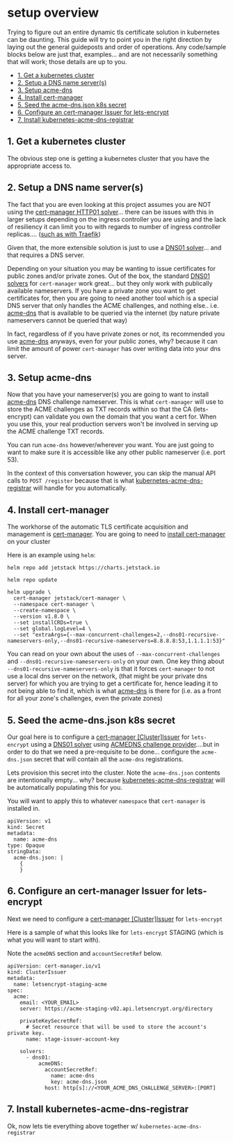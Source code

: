 # setup overview <!-- omit in TOC -->

Trying to figure out an entire dynamic tls certificate solution in kubernetes can be daunting. This guide will try to point you in the right direction by laying out the general guideposts and order of operations. Any code/sample blocks below are just that, examples... and are not necessarily something that will work; those details are up to you.

- [1. Get a kubernetes cluster](#1-get-a-kubernetes-cluster)
- [2. Setup a DNS name server(s)](#2-setup-a-dns-name-servers)
- [3. Setup acme-dns](#3-setup-acme-dns)
- [4. Install cert-manager](#4-install-cert-manager)
- [5. Seed the acme-dns.json k8s secret](#5-seed-the-acme-dnsjson-k8s-secret)
- [6. Configure an cert-manager Issuer for lets-encrypt](#6-configure-an-cert-manager-issuer-for-lets-encrypt)
- [7. Install kubernetes-acme-dns-registrar](#7-install-kubernetes-acme-dns-registrar)
## 1. Get a kubernetes cluster

The obvious step one is getting a kubernetes cluster that you have the appropriate access to.

## 2. Setup a DNS name server(s)

The fact that you are even looking at this project assumes you are NOT using the [cert-manager HTTP01 solver](https://cert-manager.io/docs/configuration/acme/http01/)... there can be issues with this in larger setups depending on the ingress controller you are using and the lack of resiliency it can limit you to with regards to number of ingress controller replicas.... ([such as with Traefik](https://doc.traefik.io/traefik/providers/kubernetes-ingress/#letsencrypt-support-with-the-ingress-provider))

Given that, the more extensible solution is just to use a [DNS01 solver](https://cert-manager.io/docs/configuration/acme/dns01/)... and that requires a DNS server.

Depending on your situation you may be wanting to issue certificates for public zones and/or private zones. Out of the box, the standard [DNS01 solvers](https://cert-manager.io/docs/configuration/acme/dns01/) for `cert-manager` work great... but they only work with publically available nameservers. If you have a private zone you want to get certificates for, then you are going to need another tool which is a special DNS server that only handles the ACME challenges, and nothing else.. i.e. [acme-dns](https://github.com/joohoi/acme-dns/) that is available to be queried via the internet (by nature private nameservers cannot be queried that way)

In fact, regardless of if you have private zones or not, its recommended you use [acme-dns](https://github.com/joohoi/acme-dns/) anyways, even for your public zones, why? because it can limit the amount of power `cert-manager` has over writing data into your dns server.

## 3. Setup acme-dns

Now that you have your nameserver(s) you are going to want to install [acme-dns](https://github.com/joohoi/acme-dns/) DNS challenge nameserver. This is what `cert-manager` will use to store the ACME challenges as TXT records within so that the CA (lets-encrypt) can validate you own the domain that you want a cert for. When you use this, your real production servers won't be involved in serving up the ACME challenge TXT records.

You can run `acme-dns` however/wherever you want. You are just going to want to make sure it is accessible like any other public nameserver (i.e. port 53).

In the context of this conversation however, you can skip the manual API calls to `POST /register` because that is what [kubernetes-acme-dns-registrar](https://github.com/bitsofinfo/kubernetes-acme-dns-registrar) will handle for you automatically.

## 4. Install cert-manager

The workhorse of the automatic TLS certificate acquisition and management is [cert-manager](https://cert-manager.io/docs/installation/). You are going to need to [install cert-manager](https://cert-manager.io/docs/installation/) on your cluster

Here is an example using `helm`:

```
helm repo add jetstack https://charts.jetstack.io

helm repo update

helm upgrade \
  cert-manager jetstack/cert-manager \
  --namespace cert-manager \
  --create-namespace \
  --version v1.8.0 \
  --set installCRDs=true \
  --set global.logLevel=4 \
  --set "extraArgs={--max-concurrent-challenges=2,--dns01-recursive-nameservers-only,--dns01-recursive-nameservers=8.8.8.8:53,1.1.1.1:53}"
  ```

  You can read on your own about the uses of `--max-concurrent-challenges` and `--dns01-recursive-nameservers-only` on your own. One key thing about `--dns01-recursive-nameservers-only` is that it forces `cert-manager` to not use a local dns server on the network, (that might be your private dns server) for which you are trying to get a certificate for, hence leading it to not being able to find it, which is what [acme-dns](https://github.com/joohoi/acme-dns) is there for (i.e. as a front for all your zone's challenges, even the private zones)

## 5. Seed the acme-dns.json k8s secret

Our goal here is to configure a [cert-manager [Cluster]Issuer](https://cert-manager.io/docs/configuration/acme/#creating-a-basic-acme-issuer) for `lets-encrypt` using a [DNS01 solver](https://cert-manager.io/docs/configuration/acme/dns01/) using [ACMEDNS challenge provider](https://cert-manager.io/docs/configuration/acme/dns01/acme-dns/)....but in order to do that we need a pre-requisite to be done... configure the `acme-dns.json` secret that will contain all the `acme-dns` registrations.

Lets provision this secret into the cluster. Note the `acme-dns.json` contents are intentionally empty... why? because [kubernetes-acme-dns-registrar](https://github.com/bitsofinfo/kubernetes-acme-dns-registrar) will be automatically populating this for you.

You will want to apply this to whatever `namespace` that `cert-manager` is installed in.

```
apiVersion: v1
kind: Secret
metadata:
  name: acme-dns
type: Opaque
stringData:
  acme-dns.json: |
    {
    }

```

## 6. Configure an cert-manager Issuer for lets-encrypt

Next we need to configure a [cert-manager [Cluster]Issuer](https://cert-manager.io/docs/configuration/acme/#creating-a-basic-acme-issuer) for `lets-encrypt`

Here is a sample of what this looks like for `lets-encrypt` STAGING (which is what you will want to start with). 

Note the `acmeDNS` section and `accountSecretRef` below.

```
apiVersion: cert-manager.io/v1
kind: ClusterIssuer
metadata:
  name: letsencrypt-staging-acme
spec:
  acme:
    email: <YOUR_EMAIL>
    server: https://acme-staging-v02.api.letsencrypt.org/directory

    privateKeySecretRef:
      # Secret resource that will be used to store the account's private key.
      name: stage-issuer-account-key

    solvers:
      - dns01:
          acmeDNS:
            accountSecretRef:
              name: acme-dns
              key: acme-dns.json
            host: http[s]://<YOUR_ACME_DNS_CHALLENGE_SERVER>:[PORT]
```

## 7. Install kubernetes-acme-dns-registrar

Ok, now lets tie everything above together w/ `kubernetes-acme-dns-registrar`